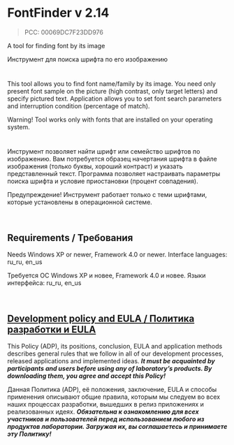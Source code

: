 # FontFinder v 2.14
> PCC: 00069DC7F23DD976


A tool for finding font by its image

Инструмент для поиска шрифта по его изображению


#

This tool allows you to find font name/family by its image. You need only present font sample
on the picture (high contrast, only target letters) and specify pictured text. Application
allows you to set font search parameters and interruption condition (percentage of match).

Warning! Tool works only with fonts that are installed on your operating system.

#

Инструмент позволяет найти шрифт или семейство шрифтов по изображению. Вам потребуется образец
начертания шрифта в файле изображения (только буквы, хороший контраст) и указать представленный текст.
Программа позволяет настраивать параметры поиска шрифта и условие приостановки (процент совпадения).

Предупреждение! Инструмент работает только с теми шрифтами, которые установлены в операционной системе.

&nbsp;



## Requirements / Требования

Needs Windows XP or newer, Framework 4.0 or newer. Interface languages: ru_ru, en_us

Требуется ОС Windows XP и новее, Framework 4.0 и новее. Языки интерфейса: ru_ru, en_us

&nbsp;



## [Development policy and EULA / Политика разработки и EULA](https://adslbarxatov.github.io/ADP)

This Policy (ADP), its positions, conclusion, EULA and application methods
describes general rules that we follow in all of our development processes, released applications and implemented ideas.
***It must be acquainted by participants and users before using any of laboratory’s products.
By downloading them, you agree and accept this Policy!***

Данная Политика (ADP), её положения, заключение, EULA и способы применения
описывают общие правила, которым мы следуем во всех наших процессах разработки, вышедших в релиз приложениях
и реализованных идеях.
***Обязательна к ознакомлению для всех участников и пользователей перед использованием любого из продуктов лаборатории.
Загружая их, вы соглашаетесь и принимаете эту Политику!***
